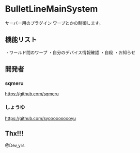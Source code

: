 # BulletLineMainSystem

サーバー用のプラグイン
ワープとかの制御します。

## 機能リスト
・ワールド間のワープ
・自分のデバイス情報確認
・自殺
・お知らせ

## 開発者
### sqmeru
https://github.com/sqmeru
### しょうゆ
https://github.com/syoooooooooyu

## Thx!!!
@Dev_yrs
